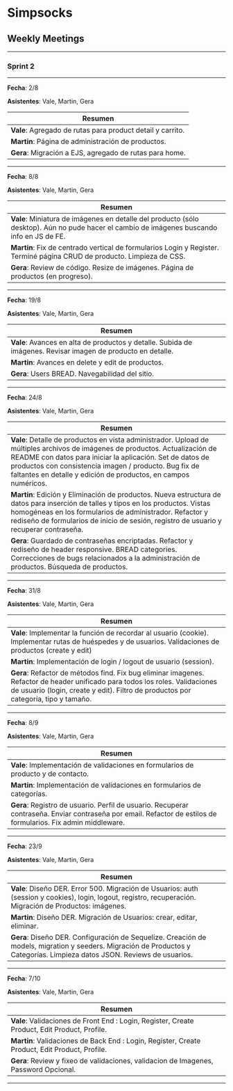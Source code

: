 # Simpsocks

## Weekly Meetings

---
### Sprint 2
---

__Fecha__: 2/8

__Asistentes__: Vale, Martin, Gera

| Resumen |
| -------- |
| __Vale__: Agregado de rutas para product detail y carrito. |
| __Martin__: Página de administración de productos. |
| __Gera__: Migración a EJS, agregado de rutas para home. |

---

__Fecha__: 8/8

__Asistentes__: Vale, Martin, Gera

| Resumen |
| -------- |
| __Vale__: Miniatura de imágenes en detalle del producto (sólo desktop). Aún no pude hacer el cambio de imágenes buscando info en JS de FE. |
| __Martin__: Fix de centrado vertical de formularios Login y Register. Terminé página CRUD de producto. Limpieza de CSS. |
| __Gera__: Review de código. Resize de imágenes. Página de productos (en progreso). |

---

__Fecha__: 19/8

__Asistentes__: Vale, Martin, Gera

| Resumen |
| -------- |
| __Vale__: Avances en alta de productos y detalle. Subida de imágenes. Revisar imagen de producto en detalle. |
| __Martin__: Avances en delete y edit de productos.  |
| __Gera__: Users BREAD. Navegabilidad del sitio. |

---

__Fecha__: 24/8

__Asistentes__: Vale, Martin, Gera

| Resumen |
| -------- |
| __Vale__: Detalle de productos en vista administrador. Upload de múltiples archivos de imágenes de productos. Actualización de README con datos para iniciar la aplicación. Set de datos de productos con consistencia imagen / producto. Bug fix de faltantes en detalle y edición de productos, en campos numéricos. |
| __Martin__: Edición y Eliminación de productos. Nueva estructura de datos para inserción de talles y tipos en los productos. Vistas homogéneas en los formularios de administrador. Refactor y rediseño de formularios de inicio de sesión, registro de usuario y recuperar contraseña. |
| __Gera__: Guardado de contraseñas encriptadas. Refactor y rediseño de header responsive. BREAD categories. Correcciones de bugs relacionados a la administración de productos. Búsqueda de productos. |

---

__Fecha__: 31/8

__Asistentes__: Vale, Martin, Gera

| Resumen |
| -------- |
| __Vale__: Implementar la función de recordar al usuario (cookie). Implementar rutas de huéspedes y de usuarios. Validaciones de productos (create y edit) |
| __Martin__: Implementación de login / logout de usuario (session). |
| __Gera__: Refactor de métodos find. Fix bug eliminar imagenes. Refactor de header unificado para todos los roles. Validaciones de usuario (login, create y edit). Filtro de productos por categoría, tipo y tamaño. |

---

__Fecha__: 8/9

__Asistentes__: Vale, Martin, Gera

| Resumen |
| -------- |
| __Vale__: Implementación de validaciones en formularios de producto y de contacto. |
| __Martin__: Implementación de validaciones en formularios de categorías. |
| __Gera__: Registro de usuario. Perfil de usuario. Recuperar contraseña. Enviar contraseña por email. Refactor de estilos de formularios. Fix admin middleware. |

---

__Fecha__: 23/9

__Asistentes__: Vale, Martin, Gera

| Resumen |
| -------- |
| __Vale__: Diseño DER. Error 500. Migración de Usuarios: auth (session y cookies), login, logout, registro, recuperación. Migración de Productos: imágenes. |
| __Martin__: Diseño DER. Migración de Usuarios: crear, editar, eliminar. |
| __Gera__: Diseño DER. Configuración de Sequelize. Creación de models, migration y seeders. Migración de Productos y Categorías. Limpieza datos JSON. Reviews de usuarios. |

---

__Fecha__: 7/10

__Asistentes__: Vale, Martin, Gera

| Resumen |
| -------- |
| __Vale__: Validaciones de Front End : Login, Register, Create Product, Edit Product, Profile. |
| __Martin__: Validaciones de Back End : Login, Register, Create Product, Edit Product, Profile.| 
| __Gera__:  Review  y fixeo de validaciones, validacion de Imagenes, Password Opcional.|

---